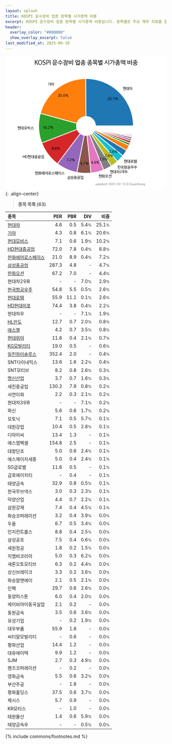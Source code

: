 ```yaml
---
layout: splash
title: KOSPI 운수장비 업종 종목별 시가총액 비중
excerpt: KOSPI 운수장비 업종 종목별 시가총액 비중입니다. 종목별로 주요 재무 지표를 함께 표시합니다.
header:
  overlay_color: "#800000"
  show_overlay_excerpt: false
last_modified_at: 2025-09-10
---
```



![KOSPI 운수장비 업종 종목별 시가총액 비중](/stats/sector/images/kospi_업종_운수장비_종목.png){: .align-center}


> **종목 목록 (63)**<a id="list"></a>

| **종목** | **PER** | **PBR** | **DIV** | **비중** |
| :------- | ------: | ------: | ------: | -------: |
| [현대차](/005380/) | 4.6 | 0.5 | 5.4<small>%</small> | 25.1<small>%</small> |
| [기아](/000270/) | 4.3 | 0.8 | 6.1<small>%</small> | 20.6<small>%</small> |
| [현대모비스](/012330/) | 7.1 | 0.6 | 1.9<small>%</small> | 10.2<small>%</small> |
| [HD현대중공업](/329180/) | 72.0 | 7.8 | 0.4<small>%</small> | 8.8<small>%</small> |
| [한화에어로스페이스](/012450/) | 21.0 | 8.9 | 0.4<small>%</small> | 7.2<small>%</small> |
| [삼성중공업](/010140/) | 287.3 | 4.8 | - | 4.7<small>%</small> |
| [한화오션](/042660/) | 67.2 | 7.0 | - | 4.4<small>%</small> |
| 현대차2우B | - | - | 7.0<small>%</small> | 2.9<small>%</small> |
| [한국항공우주](/047810/) | 54.8 | 5.5 | 0.5<small>%</small> | 2.6<small>%</small> |
| [현대로템](/064350/) | 55.9 | 11.1 | 0.1<small>%</small> | 2.6<small>%</small> |
| [HD현대미포](/010620/) | 74.4 | 3.8 | 0.4<small>%</small> | 2.2<small>%</small> |
| 현대차우 | - | - | 7.1<small>%</small> | 1.9<small>%</small> |
| [HL만도](/204320/) | 12.7 | 0.7 | 2.0<small>%</small> | 0.8<small>%</small> |
| [에스엘](/005850/) | 4.2 | 0.7 | 3.5<small>%</small> | 0.8<small>%</small> |
| [현대위아](/011210/) | 11.6 | 0.4 | 2.1<small>%</small> | 0.7<small>%</small> |
| [KG모빌리티](/003620/) | 19.0 | 0.5 | - | 0.6<small>%</small> |
| [일진하이솔루스](/271940/) | 352.4 | 2.0 | - | 0.4<small>%</small> |
| SNT다이내믹스 | 13.6 | 1.6 | 2.2<small>%</small> | 0.4<small>%</small> |
| SNT모티브 | 8.2 | 0.8 | 2.6<small>%</small> | 0.3<small>%</small> |
| [명신산업](/009900/) | 3.7 | 0.7 | 1.6<small>%</small> | 0.3<small>%</small> |
| 세진중공업 | 130.2 | 7.9 | 0.8<small>%</small> | 0.2<small>%</small> |
| 서연이화 | 2.2 | 0.3 | 2.1<small>%</small> | 0.2<small>%</small> |
| 현대차3우B | - | - | 7.1<small>%</small> | 0.2<small>%</small> |
| 화신 | 5.6 | 0.6 | 1.7<small>%</small> | 0.2<small>%</small> |
| 모토닉 | 7.1 | 0.5 | 5.7<small>%</small> | 0.1<small>%</small> |
| 대원강업 | 10.4 | 0.5 | 2.8<small>%</small> | 0.1<small>%</small> |
| 디아이씨 | 13.4 | 1.3 | - | 0.1<small>%</small> |
| 에스엠벡셀 | 154.8 | 2.5 | - | 0.1<small>%</small> |
| 대창단조 | 5.0 | 0.6 | 2.4<small>%</small> | 0.1<small>%</small> |
| 에스제이지세종 | 5.0 | 0.4 | 2.4<small>%</small> | 0.1<small>%</small> |
| SG글로벌 | 11.6 | 0.5 | - | 0.1<small>%</small> |
| 금호에이치티 | - | 0.4 | - | 0.1<small>%</small> |
| 태양금속 | 32.9 | 0.8 | 0.5<small>%</small> | 0.1<small>%</small> |
| 한국무브넥스 | 3.0 | 0.3 | 2.3<small>%</small> | 0.1<small>%</small> |
| 덕양산업 | 4.4 | 0.7 | 2.2<small>%</small> | 0.1<small>%</small> |
| 삼원강재 | 7.4 | 0.4 | 4.5<small>%</small> | 0.1<small>%</small> |
| 화승코퍼레이션 | 3.2 | 0.4 | 3.9<small>%</small> | 0.0<small>%</small> |
| 두올 | 6.7 | 0.5 | 3.4<small>%</small> | 0.0<small>%</small> |
| 인지컨트롤스 | 8.8 | 0.4 | 2.5<small>%</small> | 0.0<small>%</small> |
| 삼성공조 | 7.5 | 0.4 | 0.6<small>%</small> | 0.0<small>%</small> |
| 세원정공 | 1.8 | 0.2 | 1.5<small>%</small> | 0.0<small>%</small> |
| 지엠비코리아 | 5.0 | 0.3 | 6.2<small>%</small> | 0.0<small>%</small> |
| 새론오토모티브 | 6.3 | 0.2 | 4.4<small>%</small> | 0.0<small>%</small> |
| 상신브레이크 | 3.3 | 0.2 | 3.6<small>%</small> | 0.0<small>%</small> |
| 화승알앤에이 | 2.1 | 0.5 | 2.1<small>%</small> | 0.0<small>%</small> |
| 인팩 | 29.7 | 0.6 | 2.6<small>%</small> | 0.0<small>%</small> |
| 동양피스톤 | 6.0 | 0.4 | 2.0<small>%</small> | 0.0<small>%</small> |
| 케이비아이동국실업 | 2.1 | 0.2 | - | 0.0<small>%</small> |
| 동원금속 | 3.5 | 0.6 | 3.6<small>%</small> | 0.0<small>%</small> |
| 유성기업 | - | 0.2 | 1.9<small>%</small> | 0.0<small>%</small> |
| 대우부품 | 55.9 | 1.8 | - | 0.0<small>%</small> |
| 씨티알모빌리티 | - | 0.6 | - | 0.0<small>%</small> |
| 평화산업 | 14.4 | 1.2 | - | 0.0<small>%</small> |
| 대유에이텍 | 9.9 | 1.2 | - | 0.0<small>%</small> |
| SJM | 2.7 | 0.3 | 4.9<small>%</small> | 0.0<small>%</small> |
| 핸즈코퍼레이션 | - | 0.2 | - | 0.0<small>%</small> |
| 영화금속 | 5.5 | 0.6 | 3.2<small>%</small> | 0.0<small>%</small> |
| 부산주공 | - | 1.8 | - | 0.0<small>%</small> |
| 평화홀딩스 | 37.5 | 0.6 | 3.7<small>%</small> | 0.0<small>%</small> |
| 체시스 | 5.7 | 0.9 | - | 0.0<small>%</small> |
| KR모터스 | - | 1.0 | - | 0.0<small>%</small> |
| 태원물산 | 1.4 | 0.6 | 5.9<small>%</small> | 0.0<small>%</small> |
| 태양금속우 | - | - | 0.5<small>%</small> | 0.0<small>%</small> |

{% include commons/footnotes.md %}